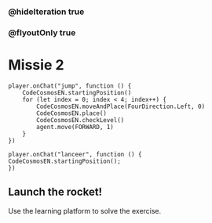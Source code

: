 ### @hideIteration true
### @flyoutOnly true
# Missie 2
```blocks
player.onChat("jump", function () {
    CodeCosmosEN.startingPosition()
    for (let index = 0; index < 4; index++) {
        CodeCosmosEN.moveAndPlace(FourDirection.Left, 0)
        CodeCosmosEN.place()
        CodeCosmosEN.checkLevel()
        agent.move(FORWARD, 1)
    }
})
```

```template
player.onChat("lanceer", function () {
CodeCosmosEN.startingPosition();
})
```
## Launch the rocket!
Use the learning platform to solve the exercise.